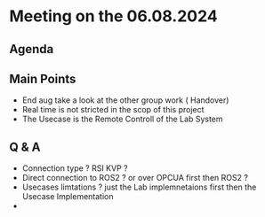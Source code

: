# Meeting on the 06.08.2024

## Agenda 

## Main Points
* End aug take a look at the other group work ( Handover)
* Real time is not stricted in the scop of this project
* The Usecase is the Remote Controll of the Lab System

## Q & A

* Connection type ? RSI KVP ?
* Direct connection to ROS2 ? or over OPCUA first then ROS2 ?
* Usecases limtations ? just the Lab implemnetaions first then the Usecase Implementation 
* 